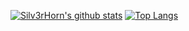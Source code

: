 [![Silv3rHorn's github stats](https://github-readme-stats.vercel.app/api?username=Silv3rHorn&show_icons=true&theme=dracula)](https://github.com/anuraghazra/github-readme-stats)
[![Top Langs](https://github-readme-stats.vercel.app/api/top-langs/?username=Silv3rHorn&hide=perl&show_icons=true&theme=dracula)](https://github.com/anuraghazra/github-readme-stats)
